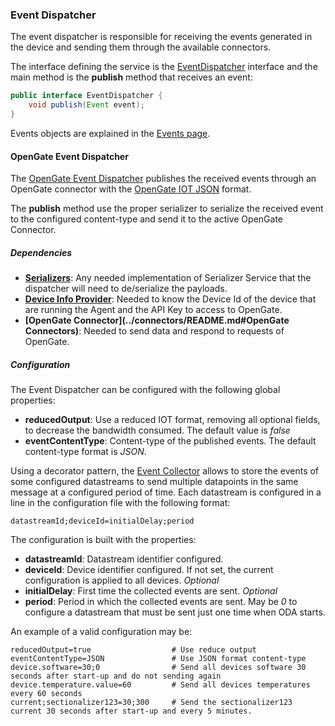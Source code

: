 ### Event Dispatcher

The event dispatcher is responsible for receiving the events generated in the device and sending them through the available connectors.  

The interface defining the service is the [EventDispatcher](https://github.com/amplia-iiot/oda/blob/master/oda-events/api/src/main/java/es/amplia/oda/event/api/EventDispatcher.java) interface and the main method is the __publish__ method that receives an event:
```java
public interface EventDispatcher {
    void publish(Event event);
}
```

Events objects are explained in the [Events page](events.md).

#### OpenGate Event Dispatcher

The [OpenGate Event Dispatcher](https://github.com/amplia-iiot/oda/blob/master/oda-dispatchers/opengate/src/main/java/es/amplia/oda/dispatcher/opengate/event/EventDispatcherImpl.java) publishes the received events through an OpenGate connector with the [OpenGate IOT JSON](http://jekyll.amplia.es/OpenGateDoc/LATEST/opengate-doc-api/api-south/opengate-api-south.html#collect_history) format.

The __publish__ method use the proper serializer to serialize the received event to the configured content-type and send it to the active OpenGate Connector.

##### Dependencies

* __[Serializers](../../infrastructure/services.md#Serialization)__: Any needed implementation of Serializer Service that the dispatcher will need to de/serialize the payloads.
* __[Device Info Provider](../datastreams/deviceinfo.md)__: Needed to know the Device Id of the device that are running the Agent and the API Key to access to OpenGate.
* __[OpenGate Connector](../connectors/README.md#OpenGate Connectors)__: Needed to send data and respond to requests of OpenGate. 

##### Configuration

The Event Dispatcher can be configured with the following global properties:
* __reducedOutput__: Use a reduced IOT format, removing all optional fields, to decrease the bandwidth consumed. The default value is _false_
* __eventContentType__: Content-type of the published events. The default content-type format is _JSON_.

Using a decorator pattern, the [Event Collector](https://github.com/amplia-iiot/oda/blob/master/oda-dispatchers/opengate/src/main/java/es/amplia/oda/dispatcher/opengate/event/EventCollectorImpl.java) allows to store the events of some configured datastreams to send multiple datapoints in the same message at a configured period of time. Each datastream is configured in a line in the configuration file with the following format:
```
datastreamId;deviceId=initialDelay;period
```
The configuration is built with the properties:
* __datastreamId__: Datastream identifier configured.
* __deviceId__: Device identifier configured. If not set, the current configuration is applied to all devices. _Optional_
* __initialDelay__: First time the collected events are sent. _Optional_
* __period__: Period in which the collected events are sent. May be _0_ to configure a datastream that must be sent just one time when ODA starts.

An example of a valid configuration may be:
```
reducedOutput=true                  # Use reduce output
eventContentType=JSON               # Use JSON format content-type
device.software=30;0                # Send all devices software 30 seconds after start-up and do not sending again
device.temperature.value=60         # Send all devices temperatures every 60 seconds
current;sectionalizer123=30;300     # Send the sectionalizer123 current 30 seconds after start-up and every 5 minutes.
```
